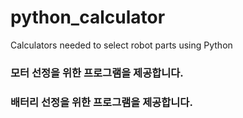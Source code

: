 # python_calculator
Calculators needed to select robot parts using Python

### 모터 선정을 위한 프로그램을 제공합니다. 

### 배터리 선정을 위한 프로그램을 제공합니다. 